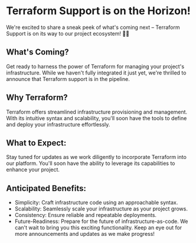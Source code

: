# Terraform Support is on the Horizon!

We're excited to share a sneak peek of what's coming next – Terraform Support is on its way to our project ecosystem! 🚀🌱

What's Coming?
---
Get ready to harness the power of Terraform for managing your project's infrastructure. While we haven't fully integrated it just yet, we're thrilled to announce that Terraform support is in the pipeline.

Why Terraform?
---
Terraform offers streamlined infrastructure provisioning and management. With its intuitive syntax and scalability, you'll soon have the tools to define and deploy your infrastructure effortlessly.

What to Expect:
---
Stay tuned for updates as we work diligently to incorporate Terraform into our platform. You'll soon have the ability to leverage its capabilities to enhance your project.

Anticipated Benefits:
---
- Simplicity: Craft infrastructure code using an approachable syntax.
- Scalability: Seamlessly scale your infrastructure as your project grows.
- Consistency: Ensure reliable and repeatable deployments.
- Future-Readiness: Prepare for the future of infrastructure-as-code.
We can't wait to bring you this exciting functionality. Keep an eye out for more announcements and updates as we make progress!